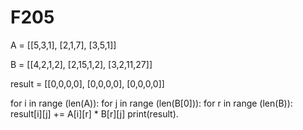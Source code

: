 # F205
A = [[5,3,1],
    [2,1,7],
    [3,5,1]]

B = [[4,2,1,2],
    [2,15,1,2],
    [3,2,11,27]]

result = [[0,0,0,0],
         [0,0,0,0],
         [0,0,0,0]]

for i in range (len(A)):
    for j in range (len(B[0])):
        for r in range (len(B)):
            result[i][j] += A[i][r] * B[r][j]
print(result).
                 
                 

